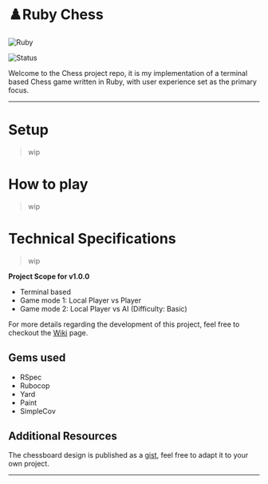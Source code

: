 # ♟️Ruby Chess 
![Ruby](https://img.shields.io/badge/ruby-%23CC342D.svg?style=for-the-badge&logo=ruby&logoColor=white)

![Status](https://img.shields.io/badge/Status-In_Development-cccc00)


Welcome to the Chess project repo, it is my implementation of a terminal based Chess game written in Ruby, with user experience set as the primary focus.

---

# Setup

> wip

# How to play

> wip

# Technical Specifications

> wip

**Project Scope for v1.0.0**
- Terminal based
- Game mode 1: Local Player vs Player
- Game mode 2: Local Player vs AI (Difficulty: Basic)

For more details regarding the development of this project, feel free to checkout the [Wiki](https://github.com/AncientNimbus/rb-chess/wiki) page.

## Gems used

- RSpec
- Rubocop
- Yard
- Paint
- SimpleCov

## Additional Resources

The chessboard design is published as a [gist](https://gist.github.com/AncientNimbus/c85f5a4289f95e1fd6fc27a7a93be310), feel free to adapt it to your own project.

---

